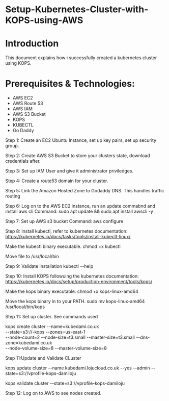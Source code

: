 # Setup-Kubernetes-Cluster-with-KOPS-using-AWS

# Introduction

This document explains how i successfully created a kubernetes cluster using KOPS.

# Prerequisites & Technologies:
- AWS EC2
- AWS Route 53
- AWS IAM
- AWS S3 Bucket
- KOPS 
- KUBECTL
- Go Daddy 

Step 1: Create an EC2 Ubuntu Instance, set up key pairs, set up security group.

Step 2: Create AWS S3 Bucket to store your clusters state, download credentials after.

Step 3: Set up IAM User and give it administrator priviledges.

Step 4: Create a route53 domain for your cluster.

Step 5: Link the Amazon Hosted Zone to Godaddy DNS. This handles traffic routing

Step 6: Log on to the AWS EC2 instance, run an update commabnd and install aws cli
Command: sudo apt update && sudo apt install awscli -y

Step 7: Set up AWS s3 bucket
Command: aws configure

Step 8: Install kubectl, refer to kubernetes documentation:
https://kubernetes.io/docs/tasks/tools/install-kubectl-linux/

Make the kubectl binary executable.
chmod +x kubectl

Move file to /usr/local/bin

Step 9: Validate installation
kubectl --help

Step 10: Install KOPS followuing the kubernetes documentation:
https://kubernetes.io/docs/setup/production-environment/tools/kops/

Make the kops binary executable.
chmod +x kops-linux-amd64

Move the kops binary in to your PATH.
sudo mv kops-linux-amd64 /usr/local/bin/kops

Step 11: Set up cluster. See commands used

kops create cluster --name=kubedami.co.uk \
--state=s3://-kops --zones=us-east-1 \
--node-count=2 --node-size=t3.small --master-size=t3.small --dns-zone=kubedami.co.uk \
--node-volume-size=8 --master-volume-size=8

Step 11:Update and Validate CLuster

kops update cluster --name kubedami.lojucloud.co.uk --yes --admin --state=s3://vprofile-kops-damiloju

kops validate cluster --state=s3://vprofile-kops-damiloju

Step 12: Log on to AWS to see nodes created.

